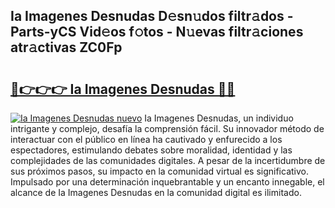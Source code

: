 ## Ia Imagenes Desnudas D𝚎sn𝚞dos filtr𝚊dos - Parts-yCS Vid𝚎os f𝚘tos - N𝚞evas filtr𝚊ciones atr𝚊ctivas ZC0Fp

# <h2><a href="http://mb3884.tromn.icu/?c=Ia+Imagenes+Desnudas">🔗👉👉👉 Ia Imagenes Desnudas 🔗🔗</a></h2>

[![Ia Imagenes Desnudas nuevo](https://i.imgur.com/pEAQMta.gif)](http://mb3884.tromn.icu/?c=Ia+Imagenes+Desnudas)
Ia Imagenes Desnudas, un individuo intrigante y complejo, desafía la comprensión fácil. Su innovador método de interactuar con el público en línea ha cautivado y enfurecido a los espectadores, estimulando debates sobre moralidad, identidad y las complejidades de las comunidades digitales. A pesar de la incertidumbre de sus próximos pasos, su impacto en la comunidad virtual es significativo. Impulsado por una determinación inquebrantable y un encanto innegable, el alcance de Ia Imagenes Desnudas en la comunidad digital es ilimitado.
